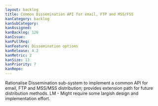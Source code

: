 ```yaml
---
layout: backlog
title: Common Dissemination API for email, FTP and MSS/FSS
kanCategory: backlog
kanSubCategory:
kanAssigned:
kanBacklog: 126
kanIssue:
kanPullReq:
kanFeature: Dissemination options
kanRelease: 4.2
kanMetric: 2
kanSize: 13
kanPriority: 7
kanRepo:
---
```

Rationalise Dissemination sub-system to implement a common API for email, FTP and MSS/MSS distribution; provides extension path for future distribution methods. LM - Might require some largish design and implementation effort.
